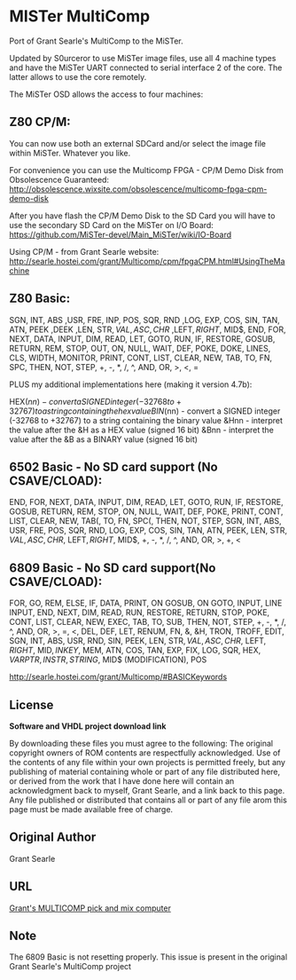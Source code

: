 MISTer MultiComp 
================

Port of Grant Searle's MultiComp to the MiSTer. 

Updated by S0urceror to use MiSTer image files, use all 4 machine types and have the MiSTer 
UART connected to serial interface 2 of the core. The latter allows to use the core remotely.

The MiSTer OSD allows the access to four machines:

## Z80 CP/M: 
You can now use both an external SDCard and/or select the image file within MiSTer. Whatever you like.

For convenience you can use the Multicomp FPGA - CP/M Demo Disk from Obsolescence Guaranteed:
http://obsolescence.wixsite.com/obsolescence/multicomp-fpga-cpm-demo-disk

After you have flash the CP/M Demo Disk to the SD Card you will have to use the secondary SD Card on the MiSTer on I/O Board:
https://github.com/MiSTer-devel/Main_MiSTer/wiki/IO-Board

Using CP/M - from Grant Searle website:
http://searle.hostei.com/grant/Multicomp/cpm/fpgaCPM.html#UsingTheMachine

## Z80 Basic:
SGN, INT, ABS ,USR, FRE, INP, POS, SQR, RND ,LOG, EXP, COS, SIN, TAN, ATN, PEEK ,DEEK ,LEN, STR$, VAL ,ASC, CHR$ ,LEFT$, 
RIGHT$, MID$, END, FOR, NEXT, DATA, INPUT, DIM, READ, LET, GOTO, RUN, IF, RESTORE, GOSUB, RETURN, REM, STOP, OUT, ON, 
NULL, WAIT,  DEF, POKE, DOKE, LINES, CLS, WIDTH, MONITOR, PRINT, CONT, LIST, CLEAR, NEW, TAB, TO, FN, SPC, THEN, NOT, 
STEP, +, -, *, /, ^, AND, OR, >, <, = 

PLUS my additional implementations here (making it version 4.7b):

HEX$(nn) - convert a SIGNED integer (-32768 to +32767) to a string containing the hex value
BIN$(nn) - convert a SIGNED integer (-32768 to +32767) to a string containing the binary value
&Hnn - interpret the value after the &H as a HEX value (signed 16 bit)
&Bnn - interpret the value after the &B as a BINARY value (signed 16 bit)

## 6502 Basic - No SD card support (No CSAVE/CLOAD):
END, FOR, NEXT, DATA, INPUT, DIM, READ, LET, GOTO, RUN, IF, RESTORE, GOSUB, RETURN, REM, STOP, ON, NULL, WAIT, DEF, POKE, PRINT,
CONT, LIST, CLEAR, NEW, TAB(, TO, FN, SPC(, THEN, NOT, STEP, SGN, INT, ABS, USR, FRE, POS, SQR, RND, LOG, EXP, COS, SIN, TAN, ATN,
PEEK, LEN, STR$, VAL, ASC, CHR$, LEFT$, RIGHT$, MID$, +, -, *, /, ^, AND, OR, >, +, <

## 6809 Basic - No SD card support(No CSAVE/CLOAD):
FOR, GO, REM, ELSE, IF, DATA, PRINT, ON GOSUB, ON GOTO, INPUT, LINE INPUT, END, NEXT, DIM, READ, RUN, RESTORE, RETURN, STOP, POKE,
CONT, LIST, CLEAR, NEW, EXEC, TAB, TO, SUB, THEN, NOT, STEP, +, -, *, /, ^, AND, OR, >, =, <, DEL, DEF, LET, RENUM, FN, &, &H, TRON,
TROFF, EDIT, SGN, INT, ABS, USR, RND, SIN, PEEK, LEN, STR$, VAL, ASC, CHR$, LEFT$, RIGHT$, MID$, INKEY$, MEM, ATN, COS, TAN, EXP, FIX,
LOG, SQR, HEX$, VARPTR, INSTR, STRING$, MID$ (MODIFICATION), POS

http://searle.hostei.com/grant/Multicomp/#BASICKeywords

## License

__Software and VHDL project download link__

By downloading these files you must agree to the following: The original
copyright owners of ROM contents are respectfully acknowledged.  Use of the
contents of any file within your own projects is permitted freely, but any
publishing of material containing whole or part of any file distributed
here, or derived from the work that I have done here will contain an
acknowledgment back to myself, Grant Searle, and a link back to this page.
Any file published or distributed that contains all or part of any file
arom this page must be made available free of charge.

## Original Author
Grant Searle

## URL
[Grant's MULTICOMP pick and mix computer](http://searle.hostei.com/grant/Multicomp/index.html)

## Note
The 6809 Basic is not resetting  properly. This issue is present in the original Grant Searle's MultiComp project
